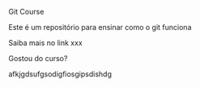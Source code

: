 Git Course

Este é um repositório para ensinar como o git funciona

Saiba mais no link xxx

Gostou do curso?


afkjgdsufgsodigfiosgipsdishdg
